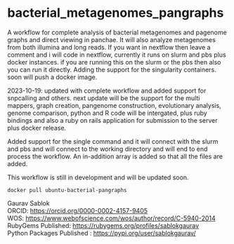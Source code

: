 # bacterial_metagenomes_pangraphs
A workflow for complete analysis of bacterial metagenomes and pagenome graphs and direct viewing in panchae. It will also analyze metagenomes from both illumina and long reads. If you want in nextflow then leave a comment and i will code in nextflow, currently it runs on slurm and pbs plus docker instances. if you are running this on the slurm or the pbs then also you can run it directly. Adding the support for the singularity containers. soon will push a docker image. 

2023-10-19: updated with complete workflow and added support for snpcalling and others. next update will be the support for the multi mappers, graph creation, pangenome construction, evolutionary analysis, genome comparison, python and R code will be intergated, plus ruby bindings and also a ruby on rails application for submission to the server plus docker release. 

Added support for the single command and it will connect with the slurm and pbs and will connect to the working directory and will end to end process the workflow. An in-addition array is added so that all the files are added. 

This workflow is still in development and will be updated soon.

```
docker pull ubuntu-bacterial-pangraphs
```

Gaurav Sablok \
ORCID: https://orcid.org/0000-0002-4157-9405 \
WOS: https://www.webofscience.com/wos/author/record/C-5940-2014 \
RubyGems Published: https://rubygems.org/profiles/sablokgaurav \
Python Packages Published : https://pypi.org/user/sablokgaurav/
